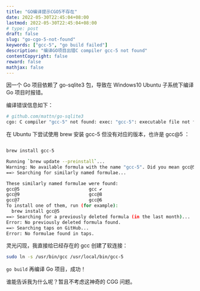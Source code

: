 ```yaml
---
title: "GO编译提示CGO5不存在"
date: 2022-05-30T22:45:04+08:00
lastmod: 2022-05-30T22:45:04+08:00
# type: post
draft: false
slug: "go-cgo-5-not-found"
keywords: ["gcc-5", "go build failed"]
description: "编译GO项目出错C compiler gcc-5 not found"
contentCopyright: false
reward: false
mathjax: false
---
```


因一个 Go 项目依赖了 go-sqlite3 包，导致在 Windows10 Ubuntu 子系统下编译 Go 项目时报错。

<!--more-->

编译错误信息如下：

```bash
# github.com/mattn/go-sqlite3
cgo: C compiler "gcc-5" not found: exec: "gcc-5": executable file not found in $PATH
```

在 Ubuntu 下尝试使用 brew 安装 gcc-5 但没有对应的版本，也许是 gcc@5 ：

```bash

brew install gcc-5

Running `brew update --preinstall`...
Warning: No available formula with the name "gcc-5". Did you mean gcc@5, gcc, gcc@9, gcc@8, gcc@7 or gcc@6?
==> Searching for similarly named formulae...

These similarly named formulae were found:
gcc@5                          gcc ✔
gcc@9                          gcc@8
gcc@7                          gcc@6
To install one of them, run (for example):
  brew install gcc@5
==> Searching for a previously deleted formula (in the last month)...
Error: No previously deleted formula found.
==> Searching taps on GitHub...
Error: No formulae found in taps.
```

灵光闪现，我直接给已经存在的 gcc 创建了软连接：

```bash
sudo ln -s /usr/bin/gcc /usr/local/bin/gcc-5
```

`go build` 再编译 Go 项目，成功！

谁能告诉我为什么呢？暂且不考虑这神奇的 CGG 问题。
